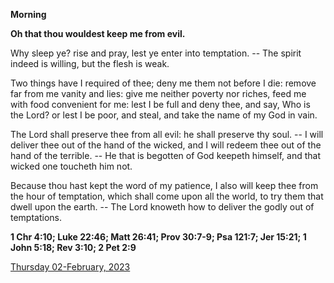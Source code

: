 **Morning**

**Oh that thou wouldest keep me from evil.**
 
Why sleep ye? rise and pray, lest ye enter into temptation. -- The spirit indeed is willing, but the flesh is weak.
 
Two things have I required of thee; deny me them not before I die: remove far from me vanity and lies: give me neither poverty nor riches, feed me with food convenient for me: lest I be full and deny thee, and say, Who is the Lord? or lest I be poor, and steal, and take the name of my God in vain.
 
The Lord shall preserve thee from all evil: he shall preserve thy soul. -- I will deliver thee out of the hand of the wicked, and I will redeem thee out of the hand of the terrible. -- He that is begotten of God keepeth himself, and that wicked one toucheth him not.
 
Because thou hast kept the word of my patience, I also will keep thee from the hour of temptation, which shall come upon all the world, to try them that dwell upon the earth. -- The Lord knoweth how to deliver the godly out of temptations.  

**1 Chr 4:10; Luke 22:46; Matt 26:41; Prov 30:7-9; Psa 121:7; Jer 15:21; 1 John 5:18; Rev 3:10; 2 Pet 2:9**

[Thursday 02-February, 2023](https://t.me/daily_light)
